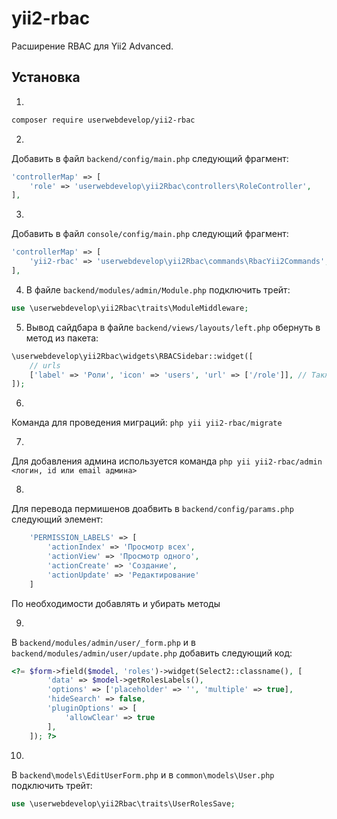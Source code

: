 # yii2-rbac

Расширение RBAC для Yii2 Advanced.

## Установка

1. 
```bash
composer require userwebdevelop/yii2-rbac
```
2. 
Добавить в файл `backend/config/main.php` следующий фрагмент:
```php
'controllerMap' => [
    'role' => 'userwebdevelop\yii2Rbac\controllers\RoleController',
],
```

3. 
Добавить в файл `console/config/main.php` следующий фрагмент:
```php
'controllerMap' => [
    'yii2-rbac' => 'userwebdevelop\yii2Rbac\commands\RbacYii2Commands',
],
```

4. В файле `backend/modules/admin/Module.php` подключить трейт:
```php
use \userwebdevelop\yii2Rbac\traits\ModuleMiddleware;
```

5. Вывод сайдбара в файле `backend/views/layouts/left.php` обернуть в метод из пакета:
```php
\userwebdevelop\yii2Rbac\widgets\RBACSidebar::widget([
    // urls
    ['label' => 'Роли', 'icon' => 'users', 'url' => ['/role']], // Также нужно добавить ссылку на роли
]);
```

6. 
Команда для проведения миграций:
`php yii yii2-rbac/migrate`

7. 
Для добавления админа используется команда `php yii yii2-rbac/admin <логин, id или email админа>`

8. 
Для перевода пермишенов доабвить в `backend/config/params.php` следующий элемент:
```php
    'PERMISSION_LABELS' => [
        'actionIndex' => 'Просмотр всех',
        'actionView' => 'Просмотр одного',
        'actionCreate' => 'Создание',
        'actionUpdate' => 'Редактирование'
    ]
```
По необходимости добавлять и убирать методы

9. 
В `backend/modules/admin/user/_form.php` и в `backend/modules/admin/user/update.php` добавить следующий код:
```php
<?= $form->field($model, 'roles')->widget(Select2::classname(), [
        'data' => $model->getRolesLabels(),
        'options' => ['placeholder' => '', 'multiple' => true],
        'hideSearch' => false,
        'pluginOptions' => [
            'allowClear' => true
        ],
    ]); ?>
```

10. 
В `backend\models\EditUserForm.php` и в `common\models\User.php` подключить трейт:
```php
use \userwebdevelop\yii2Rbac\traits\UserRolesSave;
```